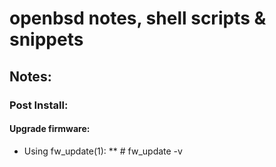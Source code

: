 # openbsd notes, shell scripts & snippets

## Notes:
### Post Install:
#### Upgrade firmware:
* Using fw_update(1):
** # fw_update -v
